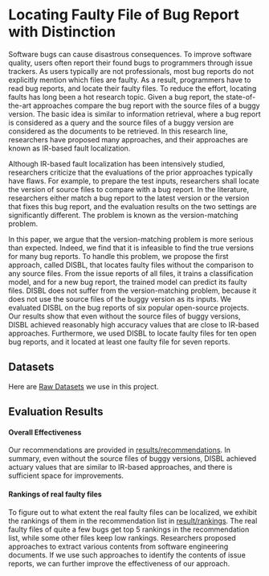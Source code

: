 # Locating Faulty File of Bug Report with Distinction
Software bugs can cause disastrous consequences. To improve software quality, users often report their found bugs to programmers through issue trackers. As users typically are not professionals, most bug reports do not explicitly mention which files are faulty. As a result, programmers have to read bug reports, and locate their faulty files. To reduce the effort, locating faults has long been a hot research topic. Given a bug report, the state-of-the-art approaches compare the bug report with the source files of a buggy version. The basic idea is similar to information retrieval, where a bug report is considered as a query and the source files of a buggy version are considered as the documents to be retrieved. In this research line, researchers have proposed many approaches, and their approaches are known as IR-based fault localization.

Although IR-based fault localization has been intensively studied, researchers criticize that the evaluations of the prior approaches typically have flaws. For example, to prepare the test inputs, researchers shall locate the version of source files to compare with a bug report. In the literature, researchers either match a bug report to the latest version or the version that fixes this bug report, and the evaluation results on the two settings are significantly different. The problem is known as the version-matching problem.

In this paper, we argue that the version-matching problem is more serious than expected. Indeed, we find that it is infeasible to find the true versions for many bug reports. To handle this problem, we propose the first approach, called DISBL, that locates faulty files without the comparison to any source files. From the issue reports of all files, it trains a classification model, and for a new bug report, the trained model can predict its faulty files. DISBL does not suffer from the version-matching problem, because it does not use the source files of the buggy version as its inputs. We evaluated DISBL on the bug reports of six popular open-source projects. Our results show that even without the source files of buggy versions, DISBL achieved reasonably high accuracy values that are close to IR-based approaches. Furthermore, we used DISBL to locate faulty files for ten open bug reports, and it located at least one faulty file for seven reports.

## Datasets
Here are [Raw Datasets](./dataset) we use in this project.

## Evaluation Results
#### Overall Effectiveness
Our recommendations are provided in [results/recommendations](./results/recommendations). In summary, even without the source files of buggy versions, DISBL achieved actuary values that are similar to IR-based approaches, and there is sufficient space for improvements.

#### Rankings of real faulty files
To figure out to what extent the real faulty files can be localized, we exhibit the rankings of them in the recommendation list in [result/rankings](./results/rankings). The real faulty files of quite a few bugs get top 5 rankings in the recommendation list, while some other files keep low rankings. Researchers proposed approaches to extract various contents from software engineering documents. If we use such approaches to identify the contents of issue reports, we can further improve the effectiveness of our approach.
